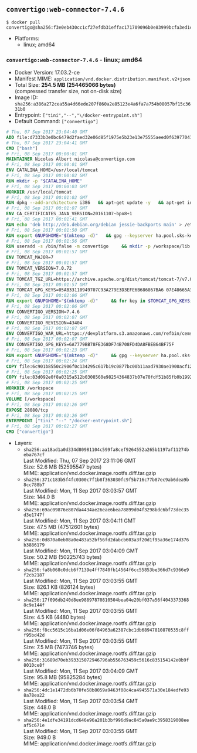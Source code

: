 ## `convertigo:web-connector-7.4.6`

```console
$ docker pull convertigo@sha256:f3e0eb430cc1cf27efdb31effac171709096b0e83999bcfa3ed1c2a69ab1a23a
```

-	Platforms:
	-	linux; amd64

### `convertigo:web-connector-7.4.6` - linux; amd64

-	Docker Version: 17.03.2-ce
-	Manifest MIME: `application/vnd.docker.distribution.manifest.v2+json`
-	Total Size: **254.5 MB (254465066 bytes)**  
	(compressed transfer size, not on-disk size)
-	Image ID: `sha256:a386a272cea55a4d66ede207f860a2e85123e4a6fa7a754b08057bf15c3631b0`
-	Entrypoint: `["tini","--","\/docker-entrypoint.sh"]`
-	Default Command: `["convertigo"]`

```dockerfile
# Thu, 07 Sep 2017 23:04:40 GMT
ADD file:d7333b3e0bc6479d2faed32e06d85f1975e5b23e13e75555aeed0f639770413b in / 
# Thu, 07 Sep 2017 23:04:41 GMT
CMD ["bash"]
# Fri, 08 Sep 2017 00:00:01 GMT
MAINTAINER Nicolas Albert nicolasa@convertigo.com
# Fri, 08 Sep 2017 00:00:01 GMT
ENV CATALINA_HOME=/usr/local/tomcat
# Fri, 08 Sep 2017 00:00:02 GMT
RUN mkdir -p "$CATALINA_HOME"
# Fri, 08 Sep 2017 00:00:03 GMT
WORKDIR /usr/local/tomcat
# Fri, 08 Sep 2017 00:01:02 GMT
RUN dpkg --add-architecture i386   && apt-get update -y   && apt-get install -y --no-install-recommends     ca-certificates     curl     lib32z1     libgtk2.0-0:i386     libstdc++6:i386     libxft2:i386     libxt6:i386     libxtst6:i386     unzip   && rm -rf /var/lib/apt/lists/*
# Fri, 08 Sep 2017 00:01:07 GMT
ENV CA_CERTIFICATES_JAVA_VERSION=20161107~bpo8+1
# Fri, 08 Sep 2017 00:01:41 GMT
RUN echo 'deb http://deb.debian.org/debian jessie-backports main' > /etc/apt/sources.list.d/jessie-backports.list     && apt-get update -y     && apt-get install -y --no-install-recommends         openjdk-8-jre-headless         openjdk-8-jre-headless:i386         ca-certificates-java="$CA_CERTIFICATES_JAVA_VERSION"     && update-java-alternatives --jre-headless -s java-1.8.0-openjdk-i386     && rm -rf /usr/lib/jvm/java-8-openjdk-amd64 /var/lib/apt/lists/*
# Fri, 08 Sep 2017 00:01:50 GMT
RUN export GNUPGHOME="$(mktemp -d)"   && gpg --keyserver ha.pool.sks-keyservers.net --recv-keys B42F6819007F00F88E364FD4036A9C25BF357DD4   && curl -o /usr/local/bin/gosu -fSL "https://github.com/tianon/gosu/releases/download/1.7/gosu-$(dpkg --print-architecture)"   && curl -o /usr/local/bin/gosu.asc -fSL "https://github.com/tianon/gosu/releases/download/1.7/gosu-$(dpkg --print-architecture).asc"   && gpg --batch --verify /usr/local/bin/gosu.asc /usr/local/bin/gosu   && rm /usr/local/bin/gosu.asc   && chmod +x /usr/local/bin/gosu   && gpg --keyserver ha.pool.sks-keyservers.net --recv-keys 6380DC428747F6C393FEACA59A84159D7001A4E5   && curl -o /usr/local/bin/tini -fSL "https://github.com/krallin/tini/releases/download/v0.9.0/tini"   && curl -o /usr/local/bin/tini.asc -fSL "https://github.com/krallin/tini/releases/download/v0.9.0/tini.asc"   && gpg --batch --verify /usr/local/bin/tini.asc /usr/local/bin/tini   && rm /usr/local/bin/tini.asc   && chmod +x /usr/local/bin/tini   && rm -rf /tmp/*
# Fri, 08 Sep 2017 00:01:56 GMT
RUN useradd -s /bin/false -m convertigo     && mkdir -p /workspace/lib /workspace/classes     && chown -R convertigo:convertigo /workspace
# Fri, 08 Sep 2017 00:01:57 GMT
ENV TOMCAT_MAJOR=7
# Fri, 08 Sep 2017 00:01:57 GMT
ENV TOMCAT_VERSION=7.0.72
# Fri, 08 Sep 2017 00:01:57 GMT
ENV TOMCAT_TGZ_URL=https://archive.apache.org/dist/tomcat/tomcat-7/v7.0.72/bin/apache-tomcat-7.0.72.tar.gz
# Fri, 08 Sep 2017 00:01:57 GMT
ENV TOMCAT_GPG_KEYS=05AB33110949707C93A279E3D3EFE6B686867BA6 07E48665A34DCAFAE522E5E6266191C37C037D42 47309207D818FFD8DCD3F83F1931D684307A10A5 541FBE7D8F78B25E055DDEE13C370389288584E7 61B832AC2F1C5A90F0F9B00A1C506407564C17A3 713DA88BE50911535FE716F5208B0AB1D63011C7 79F7026C690BAA50B92CD8B66A3AD3F4F22C4FED 9BA44C2621385CB966EBA586F72C284D731FABEE A27677289986DB50844682F8ACB77FC2E86E29AC A9C5DF4D22E99998D9875A5110C01C5A2F6059E7 DCFD35E0BF8CA7344752DE8B6FB21E8933C60243 F3A04C595DB5B6A5F1ECA43E3B7BBB100D811BBE F7DA48BB64BCB84ECBA7EE6935CD23C10D498E23
# Fri, 08 Sep 2017 00:02:06 GMT
RUN export GNUPGHOME="$(mktemp -d)"     && for key in $TOMCAT_GPG_KEYS; do          gpg --keyserver ha.pool.sks-keyservers.net --recv-keys "$key";        done;     curl -fSL -o /tmp/tomcat.tar.gz $TOMCAT_TGZ_URL     && curl -fSL -o /tmp/tomcat.tar.gz.asc $TOMCAT_TGZ_URL.asc     && gpg --batch --verify /tmp/tomcat.tar.gz.asc /tmp/tomcat.tar.gz     && tar -xvf /tmp/tomcat.tar.gz --strip-components=1     && sed -i.bak         -e '/protocol="AJP/d'         -e '/AprLifecycleListener/d'         -e '/JasperListener/d'         -e 's/port="8080"/port="28080" maxThreads="64000"/'         conf/server.xml     && rm -rf webapps/* bin/*.bat conf/server.xml.bak /tmp/*     && chown -R convertigo:convertigo conf temp work logs     && chmod -w conf/*
# Fri, 08 Sep 2017 00:02:06 GMT
ENV CONVERTIGO_VERSION=7.4.6
# Fri, 08 Sep 2017 00:02:07 GMT
ENV CONVERTIGO_REVISION=43404
# Fri, 08 Sep 2017 00:02:07 GMT
ENV CONVERTIGO_WAR_URL=https://devplatform.s3.amazonaws.com/refbin/cems/7.4.6/convertigo-7.4.6-v43404-linux32.war
# Fri, 08 Sep 2017 00:02:07 GMT
ENV CONVERTIGO_GPG_KEYS=6A7779BB78FE368DF74B708FD4DA8FBEB64BF75F
# Fri, 08 Sep 2017 00:02:23 GMT
RUN export GNUPGHOME="$(mktemp -d)"     && gpg --keyserver ha.pool.sks-keyservers.net --recv-keys "$CONVERTIGO_GPG_KEYS"     && curl -fSL -o /tmp/convertigo.war $CONVERTIGO_WAR_URL     && curl -fSL -o /tmp/convertigo.war.asc $CONVERTIGO_WAR_URL.asc     && gpg --batch --verify /tmp/convertigo.war.asc /tmp/convertigo.war     && mkdir webapps/ROOT webapps/convertigo     && (cd webapps/convertigo         && unzip -q /tmp/convertigo.war         && chmod a+x WEB-INF/xvnc/*)     && rm -rf /tmp/*
# Fri, 08 Sep 2017 00:02:24 GMT
COPY file:6c901b8550c2906f0c134295c617b19c0877bc00b11aad7930ae1900acf1217f in webapps/ROOT/index.html 
# Fri, 08 Sep 2017 00:02:25 GMT
COPY file:83d092e0f8a0315a512b0308560e98254364837b07e70fdf51b85fb0b1992efd in / 
# Fri, 08 Sep 2017 00:02:25 GMT
WORKDIR /workspace
# Fri, 08 Sep 2017 00:02:25 GMT
VOLUME [/workspace]
# Fri, 08 Sep 2017 00:02:26 GMT
EXPOSE 28080/tcp
# Fri, 08 Sep 2017 00:02:26 GMT
ENTRYPOINT ["tini" "--" "/docker-entrypoint.sh"]
# Fri, 08 Sep 2017 00:02:27 GMT
CMD ["convertigo"]
```

-	Layers:
	-	`sha256:aa18ad1a0d334d80981104c599fa8cef9264552a265b1197af11274beba767cf`  
		Last Modified: Thu, 07 Sep 2017 23:11:06 GMT  
		Size: 52.6 MB (52595547 bytes)  
		MIME: application/vnd.docker.image.rootfs.diff.tar.gzip
	-	`sha256:371c183b5f4fc0300c7f1b8f363030fc9f5b716c77b87ec9ab6dea9b8cc788b7`  
		Last Modified: Mon, 11 Sep 2017 03:03:57 GMT  
		Size: 144.0 B  
		MIME: application/vnd.docker.image.rootfs.diff.tar.gzip
	-	`sha256:69ac09876e807da4434ae26eae6bea78899d04f3298bdc6bf73dec35d3e1747f`  
		Last Modified: Mon, 11 Sep 2017 03:04:11 GMT  
		Size: 47.5 MB (47512601 bytes)  
		MIME: application/vnd.docker.image.rootfs.diff.tar.gzip
	-	`sha256:0d870a0eb08a0e483a52bf56fd2dabcb603a3f20d1f95a36e174d376b3886179`  
		Last Modified: Mon, 11 Sep 2017 03:04:09 GMT  
		Size: 50.2 MB (50225743 bytes)  
		MIME: application/vnd.docker.image.rootfs.diff.tar.gzip
	-	`sha256:fa8b068c0dcb6f7139e4ff7840fb14564f6cc55853be366d7c9366e9f2cb2187`  
		Last Modified: Mon, 11 Sep 2017 03:03:55 GMT  
		Size: 826.1 KB (826124 bytes)  
		MIME: application/vnd.docker.image.rootfs.diff.tar.gzip
	-	`sha256:17f096db240d8ee98897870810504bea04e20bf037a56f40433733688c9e144f`  
		Last Modified: Mon, 11 Sep 2017 03:03:55 GMT  
		Size: 4.5 KB (4480 bytes)  
		MIME: application/vnd.docker.image.rootfs.diff.tar.gzip
	-	`sha256:f8cc5615c16ba1d06e06f84963a62387cbc1db68947810870535c8fff95bd42d`  
		Last Modified: Mon, 11 Sep 2017 03:03:55 GMT  
		Size: 7.5 MB (7473746 bytes)  
		MIME: application/vnd.docker.image.rootfs.diff.tar.gzip
	-	`sha256:31689d70eb393315072946796ab556763459c5616c835154142e0b9f8010ce8f`  
		Last Modified: Mon, 11 Sep 2017 03:04:09 GMT  
		Size: 95.8 MB (95825284 bytes)  
		MIME: application/vnd.docker.image.rootfs.diff.tar.gzip
	-	`sha256:4dc1e1472db6b70fe58b8059a9463f08c4ca4945571a30e184edfe938a78ea22`  
		Last Modified: Mon, 11 Sep 2017 03:03:54 GMT  
		Size: 448.0 B  
		MIME: application/vnd.docker.image.rootfs.diff.tar.gzip
	-	`sha256:4e1dfe34191dcd646e96a201b3bf996d9ac845a0ae9c3958319008eeaf5c671e`  
		Last Modified: Mon, 11 Sep 2017 03:03:55 GMT  
		Size: 949.0 B  
		MIME: application/vnd.docker.image.rootfs.diff.tar.gzip
